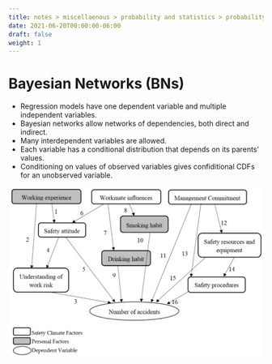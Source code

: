 ```yaml
---
title: notes > miscellaenous > probability and statistics > probability models > bayesian networks
date: 2021-06-20T00:00:00-06:00
draft: false
weight: 1
---
```


# Bayesian Networks (BNs)
- Regression models have one dependent variable and multiple independent variables.
- Bayesian networks allow networks of dependencies, both direct and indirect.
- Many interdependent variables are allowed.
- Each variable has a conditional distribution that depends on its parents' values.
- Conditioning on values of observed variables gives confiditional CDFs for an unobserved variable.

![overview of bayesian networks](image.png)